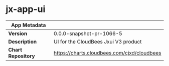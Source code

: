 # jx-app-ui

|App Metadata||
|---|---|
| **Version** | 0.0.0-snapshot-pr-1066-5 |
| **Description** | UI for the CloudBees Jxui V3 product |
| **Chart Repository** | https://charts.cloudbees.com/cjxd/cloudbees |

